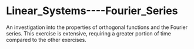 # Linear_Systems----Fourier_Series
An investigation into the properties of orthogonal functions and the Fourier series. This exercise is extensive, requiring a greater portion of time compared to the other exercises.
